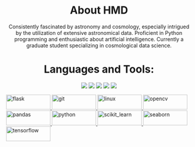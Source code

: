 <h1 align="center">About HMD</h1>
<p align="center">Consistently fascinated by astronomy and cosmology, especially intrigued by the utilization of extensive astronomical data. Proficient in Python programming and enthusiastic about artificial intelligence. Currently a graduate student specializing in cosmological data science. </p>



<h1 align="center">Languages and Tools:</h3>
<p align="center">
  <img src="https://img.shields.io/badge/Linux-FCC624?style=for-the-badge&logo=linux&logoColor=black"/>
  <img src="https://img.shields.io/badge/Docker-00000F?style=for-the-badge&logo=docker&logoColor=white"/>
<img src="https://img.shields.io/badge/Python-593D88?style=for-the-badge&logo=python&logoColor=white"/>
  <img src="https://img.shields.io/badge/GIT-E44C30?style=for-the-badge&logo=git&logoColor=white"/>
  <img src="https://img.shields.io/badge/Pandas-000000?style=for-the-badge&logo=pandas&logoColor=white"/>
  <p align="left">
  <a href="https://flask.palletsprojects.com/" target="_blank" rel="noreferrer"> <img src="https://img.shields.io/badge/Flask-000000?style=for-the-badge&logo=flask&logoColor=white" alt="flask" width="120" height="40"/> </a>
  <a href="https://git-scm.com/" target="_blank" rel="noreferrer"> <img src="https://img.shields.io/badge/Git-E44C30?style=for-the-badge&logo=git&logoColor=white" alt="git" width="120" height="40"/> </a>
  <a href="https://www.linux.org/" target="_blank" rel="noreferrer"> <img src="https://img.shields.io/badge/Linux-FCC624?style=for-the-badge&logo=linux&logoColor=black" alt="linux" width="120" height="40"/> </a>
  <a href="https://opencv.org/" target="_blank" rel="noreferrer"> <img src="https://img.shields.io/badge/OpenCV-5C3EE8?style=for-the-badge&logo=opencv&logoColor=white" alt="opencv" width="120" height="40"/> </a>
  <a href="https://pandas.pydata.org/" target="_blank" rel="noreferrer"> <img src="https://img.shields.io/badge/Pandas-150458?style=for-the-badge&logo=pandas&logoColor=white" alt="pandas" width="120" height="40"/> </a>
  <a href="https://www.python.org" target="_blank" rel="noreferrer"> <img src="https://img.shields.io/badge/Python-3776AB?style=for-the-badge&logo=python&logoColor=white" alt="python" width="120" height="40"/> </a>
  <a href="https://scikit-learn.org/" target="_blank" rel="noreferrer"> <img src="https://img.shields.io/badge/Scikit--Learn-F7931E?style=for-the-badge&logo=scikit-learn&logoColor=white" alt="scikit_learn" width="120" height="40"/> </a>
  <a href="https://seaborn.pydata.org/" target="_blank" rel="noreferrer"> <img src="https://img.shields.io/badge/Seaborn-3498DB?style=for-the-badge&logo=seaborn&logoColor=white" alt="seaborn" width="120" height="40"/> </a>
  <a href="https://www.tensorflow.org" target="_blank" rel="noreferrer"> <img src="https://img.shields.io/badge/TensorFlow-FF6F00?style=for-the-badge&logo=tensorflow&logoColor=white" alt="tensorflow" width="120" height="40"/> </a>
</p>

</p>

